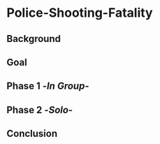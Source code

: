 # Police-Shooting-Fatality

## Background



## Goal

## Phase 1  -*In Group*-

## Phase 2  -*Solo*-

## Conclusion
